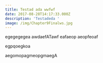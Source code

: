 ```yaml
---
title: Testad ada wwfwf
date: 2017-08-28T14:17:33.000Z
description: 'Testadeda '
image: /img/Chapter9Finalws.jpg
---
```

egegegegea awdaefATawf eafaeop aeopfeoaf

egpqoegkoa

aegomopagmeopgmaegA

